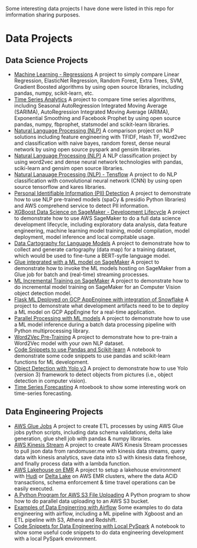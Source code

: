 Some interesting data projects I have done were listed in this repo for imformation sharing purposes.

# Data Projects

## Data Science Projects

* [Machine Learning - Regressions](./Data_Science_Projects/Tradition_Data_Analytics/) A project to simply compare Linear Regression, ElasticNet Regression, Random Forest, Extra Trees, SVM, Gradient Boosted algorithms by using open source libraries, including pandas, numpy, scikit-learn, etc.
* [Time Series Analytics](./Data_Science_Projects/Time_Series_Forecasting) A project to compare time series algorithms, including Seasonal AutoRegression Integrated Moving Average (SARIMA), AutoRegression Integrated Moving Average (ARIMA), Exponential Smoothing and Facebook Prophet by using open source pandas, numpy, fbprophet, statsmodel and scikit-learn libraries.
* [Natural Language Processing (NLP)](./Data_Science_Projects/NLP_Analysis_Spark/) A comparison project on NLP solutions including feature engineering with TFIDF, Hash TF, word2vec and classification with naive bayes, random forest, dense neural network by using open source pyspark and gensim libraries.
* [Natural Language Processing (NLP)](./Data_Science_Projects/NLP_Analysis_NNC) A NLP classification project by using word2vec and dense neural network technologies with pandas, sciki-learn and gensim open source libraries.
* [Natural Lanauage Processing (NLP) - Tensflow](./Data_Science_Projects/NLP_Analysis_Tensorflow/) A project to do NLP classification with convolutional neural network (CNN) by using open source tensorflow and kares libraries.
* [Personal Identifiable Information (PII) Detection](./Data_Science_Projects/PII_Detection/) A project to demonstrate how to use NLP pre-trained models (spaCy & presidio Python libraries) and AWS comprehend service to detect PII information.
* [XGBoost Data Science on SageMaker - Development Lifecycle](./Data_Science_Projects/AWS_SageMaker_ML/) A project to demonstrate how to use AWS SageMaker to do a full data science development lifecycle, including exploratory data analysis, data feature engineering, machine learning model training, model compilation, model deployment, model inference and local compitable usage.
* [Data Cartography for Language Models](./Data_Science_Projects/Cartography_Projects/) A project to demonstrate how to collect and generate cartography (data map) for a training dataset, which would be used to fine-tune a BERT-sytle language model.
* [Glue integrated with a ML model on SageMaker](./Data_Science_Projects/Glue_SageMaker/) A project to demonstrate how to invoke the ML models hosting on SageMaker from a Glue job for batch and (real-time) streaming processes.
* [ML Incremental Training on SageMaker](./Data_Science_Projects/Incremental_Training/) A project to demonstrate how to do incremental model training on SageMaker for an Computer Vision object detection model.
* [Flask ML Deployed on GCP AppEnginee with integration of Snowflake](./Data_Science_Projects/ML_Flask/) A project to demonstrate what development artifacts need to be to deploy a ML model on GCP AppEngine for a real-time application.
* [Parallel Processing with ML models](./Data_Science_Projects/Multprocessing/) A project to demonstrate how to use a ML model inference during a batch data processing pipeline with Python multiprocessing library.
* [Word2Vec Pre-Training](./Data_Science_Projects/Word2Vec_Training/) A project to demonstrate how to pre-train a Word2Vec model with your own NLP dataset.
* [Code Snippets to use Pandas and Scikit-learn](./Data_Science_Projects/pandas-sklearn-snippets/) A notebook to demonstrate some code snippets to use pandas and scikit-learn functions for ML development.
* [Object Detection with Yolo v3](./Data_Science_Projects/Object_Detection_Yolo3/) A project to demonstrate how to use Yolo (version 3) framework to detect objects from pictures (i.e., object detection in computer vision).
* [Time Series Forecasting](./Data_Science_Projects/Time_Series_Forecasting/) A ntoebook to show some interesting work on time-series forecasting.

## Data Engineering Projects

* [AWS Glue Jobs](./Data_Engineering_Projects/gluejobs) A project to create ETL processes by using AWS Glue jobs python scripts, including data schema validations, delta lake generation, glue shell job with pandas & numpy libraries.
* [AWS Kinesis Stream](./Data_Engineering_Projects/kinesis/) A project to create AWS Kinesis Stream processes to pull json data from randomuser.me with kinesis data streams, query data with kinesis analytics, save data into s3 with kinesis data firehose, and finally process data with a lambda function.
* [AWS Lakehouse on EMR](./Data_Engineering_Projects/lakehouse/) A project to setup a lakehouse environment with [Hudi](https://hudi.apache.org/) or [Delta Lake](https://delta.io/) on AWS EMR clusters, where the data ACID transactions, schema enforcement & time travel operations can be easily executed.
* [A Python Program for AWS S3 File Uploading](./Data_Engineering_Projects/s3MultiUploader/) A Python program to show how to do parallel data uploading to an AWS S3 bucket.
* [Examples of Data Enginerring with Airflow](./Data_Engineering_Projects/airflow/) Some examples to do data engineering with airflow, including a ML pipeline with Xgboost and an ETL pipeline with S3, Athena and Redshift.
* [Code Snippets for Data Engineering with Local PySpark](./Data_Engineering_Projects/pyspark_local/) A notebook to show some useful code snippets to do data engineering development with a local PySpark environment.
